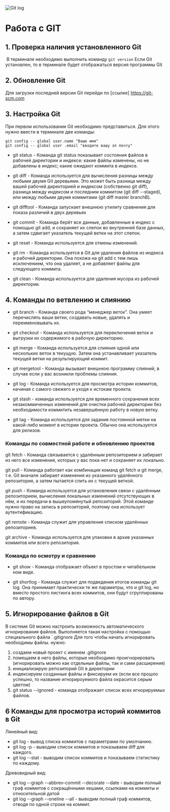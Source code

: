 ![Git log](Unknown.jpeg)

# Работа с GIT
## 1. Проверка наличия установленного Git

  В терминале необходимо выполнить команду  `git version`
 Если  Git  установлен, то в терминале будет отображаться версия программы  Git

 ## 2. Обновление Git
Для загрузки последней версии Git  перейди по  [ссылке] https://git-scm.com

## 3. Настройка Git
При первом использовании Git  необходимо представиться. Для этого нужно ввести в терминале две команды:
``` 
git config -- global user.name "Ваше имя"
git config -- global user .email "вводите вашу эл почту"
````

* git status - Команда git status показывает состояния файлов в рабочей директории и индексе: какие файлы изменены, но не добавлены в индекс; какие ожидают коммита в индексе. 

* git diff - Команда используется для вычисления разницы между любыми двумя Git деревьями. Это может быть разница между вашей рабочей директорией и индексом (собственно git diff), разница между индексом и последним коммитом (git diff --staged), или между любыми двумя коммитами (git diff master branchB).

* git difftool - Команда запускает внешнюю утилиту сравнения для показа различий в двух деревьях

* git commit - Команда берёт все данные, добавленные в индекс с помощью git add, и сохраняет их слепок во внутренней базе данных, а затем сдвигает указатель текущей ветки на этот слепок.

* git reset - Команда используется для отмены изменений. 

* git rm - Команда используется в Git для удаления файлов из индекса и рабочей директории. Она похожа на git add с тем лишь исключением, что она удаляет, а не добавляет файлы для следующего коммита.

* git clean - Команда используется для удаления мусора из рабочей директории.

## 4. Команды по ветвлению и слиянию

* git branch - Команда своего рода “менеджер веток”. Она умеет перечислять ваши ветки, создавать новые, удалять и переименовывать их.

* git checkout - Команда используется для переключения веток и выгрузки их содержимого в рабочую директорию.

* git merge - Команда используется для слияния одной или нескольких веток в текущую. Затем она устанавливает указатель текущей ветки на результирующий коммит.

* git mergetool - Команда вызывает внешнюю программу слияний, в случае если у вас возникли проблемы слияния.

* git log - Команда  используется для просмотра истории коммитов, начиная с самого свежего и уходя к истокам проекта.

* git stash - команда используется для временного сохранения всех незакоммиченных изменений для очистки рабочей директории без необходимости коммитить незавершённую работу в новую ветку.

* git tag - Команда  используется для задания постоянной метки на какой-либо момент в истории проекта. Обычно она используется для релизов.

### Команды по совместной работе и обновлению проектов

git fetch - Команда связывается с удалённым репозиторием и забирает из него все изменения, которых у вас пока нет и сохраняет их локально.

git pull - Команда работает как комбинация команд git fetch и git merge, т.е. Git вначале забирает изменения из указанного удалённого репозитория, а затем пытается слить их с текущей веткой.

git push - Команда  используется для установления связи с удалённым репозиторием, вычисления локальных изменений отсутствующих в нём, и  их передачи в вышеупомянутый репозиторий. Этой команде нужно право на запись в репозиторий, поэтому она использует аутентификацию.

git remote - Команда служит для управления списком удалённых репозиториев.

git archive - Команда  используется для упаковки в архив указанных коммитов или всего репозитория.

### Команда по осмотру и сравнению

* git show - Команда отображает объект в простом и читабельном ном виде. 

* git shortlog - Команда  служит для подведения итогов команды git log. Она принимает практически те же параметры, что и git log, но вместо простого листинга всех коммитов, они будут сгруппированы по автору. 

## 5. Игнорирование файлов в Git

В системе Git можно настроить возможность автоматического игнорирования файлов.
Выполняется такая настройка с помощью специального файла `.gitignore
Для того чтобы начать игнорировать необходимы файлы. нужно:
1. создаем новый проект с именем .gitignore
2. помещаем в него файлы, которые необходимо проигнорировать (игнорировать можно как отдельные файлы, так и сами расширения)
3. инициализирую репозиторий Git в директории
4. индексируем созданные файлы и фиксируем их (если все прошло успешно, то название игнорироуемого файла окрасится серым цветом)
5. git status --ignored - команда отображает список всех игнорируемых файлов.


## 6 Команды для просмотра историй коммитов в Git
Линейный вид:
* git log -  вывод списка коммитов с параметрами по умолчанию.
* git log -p - выводим список коммитов и показываем diff для каждого.
* git log --stat - выводим список коммитов и показываем статистику по каждому.

Древовидный вид:
* git log --graph --abbrev-commit --decorate --date - выводим полный граф коммитов c сокращёнными хешами, ссылками на коммиты и относительной датой
* git log --graph --oneline --all - выводим полный граф коммитов, отводя по одной строке на коммит.